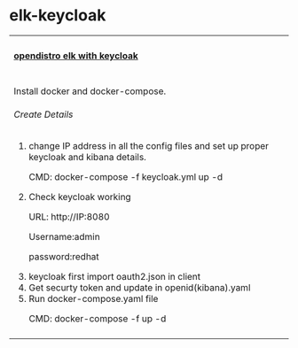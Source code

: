 # elk-keycloak
<table width="100%">
    <tr>
        <th align="left" colspan="2"><h4><a href="https://github.com/kkpkishan/elk-keycloak.git"> opendistro elk with keycloak</a></h4></th>
    </tr>
    <tr>
        <td width="100%" valign="top">
           <p>Install docker and docker-compose.</p>
           <h6>Create Details</h6>
           <ol>
            <li>change IP address in all the config files and set up proper keycloak and kibana details.
            <p>CMD: docker-compose -f keycloak.yml up -d</p></li>
            <li>Check keycloak working  
            <p>URL: http://IP:8080 </p>
             <p>  Username:admin </p>
             <p>  password:redhat </p></li>
            <li>keycloak first import oauth2.json in client</li>
            <li>Get securty token and update in openid(kibana).yaml</li>
            <li>Run docker-compose.yaml file
            <p>CMD: docker-compose -f  up -d</p></li>
            <tr>
                      <td nowrap width="100%" valign="top">
        </td>
    </tr> 
 </table>



